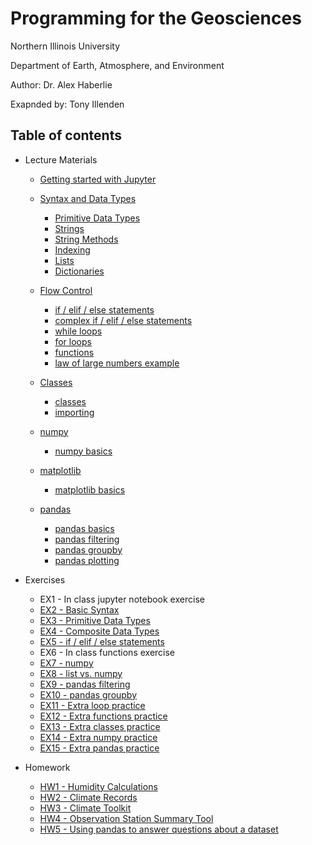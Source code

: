 # Programming for the Geosciences

Northern Illinois University

Department of Earth, Atmosphere, and Environment

Author: Dr. Alex Haberlie

Exapnded by: Tony Illenden

## Table of contents

- Lecture Materials
    - [Getting started with Jupyter](lecture_examples/00_jupyter_notebooks/0.1_formatting_notebooks.ipynb)
    - [Syntax and Data Types](lecture_examples/01_data_types)
        - [Primitive Data Types](lecture_examples/01_data_types/1.1_primitive_data_types.ipynb)
        - [Strings](lecture_examples/01_data_types/1.2_composite_data_types_str.ipynb)
        - [String Methods](lecture_examples/01_data_types/1.3_composite_data_types_str_methods.ipynb)
        - [Indexing](lecture_examples/01_data_types/1.4_composite_data_types_indexing.ipynb)
        - [Lists](lecture_examples/01_data_types/1.5_composite_data_types_lists.ipynb)
        - [Dictionaries](lecture_examples/01_data_types/1.6_composite_data_types_tuples_sets_dicts.ipynb)
      
    - [Flow Control](lecture_examples/02_flow_control)
        - [if / elif / else statements](lecture_examples/02_flow_control/2.1_if_statements/2.1.1_if_elif_else_statements.ipynb)
        - [complex if / elif / else statements](lecture_examples/02_flow_control/2.1_if_statements/2.1.2_complex_if_elif_else_statements.ipynb)
        - [while loops](lecture_examples/02_flow_control/2.2_loops/2.2.1_while_loops.ipynb)
        - [for loops](lecture_examples/02_flow_control/2.2_loops/2.2.2_for_loops.ipynb)
        - [functions](lecture_examples/02_flow_control/2.3_functions/2.3.1_functions_introduction.ipynb)
        - [law of large numbers example](lecture_examples/02_flow_control/2.3_functions/2.3.2_functions_law_of_large_numbers.ipynb)
         
    - [Classes](lecture_examples/03_classes)
        - [classes](lecture_examples/03_classes/3.1_classes_introduction.ipynb)
        - [importing](lecture_examples/03_classes/3.1_classes_introduction.ipynb)
    
    - [numpy](lecture_examples/04_numpy)
        - [numpy basics](lecture_examples/04_numpy/4.1_numpy_introduction.ipynb)
      
    - [matplotlib](lecture_examples/05_matplotlib)
        - [matplotlib basics](lecture_examples/05_matplotlib/5.1_matplotlib_intro.ipynb)
      
    - [pandas](lecture_examples/06_pandas)
        - [pandas basics](lecture_examples/06_pandas/6.1_pandas_intro.ipynb)
        - [pandas filtering](lecture_examples/06_pandas/6.2_pandas_filtering.ipynb)
        - [pandas groupby](lecture_examples/06_pandas/6.3_pandas_groupby.ipynb)
        - [pandas plotting](lecture_examples/06_pandas/6.4_pandas_plotting.ipynb)


- Exercises
    - EX1 - In class jupyter notebook exercise
    - [EX2 - Basic Syntax](exercises/EX2/original/EX2_FirstLast.ipynb)
    - [EX3 - Primitive Data Types](exercises/EX3/original/EX3_FirstLast.ipynb)
    - [EX4 - Composite Data Types](exercises/EX4/original/EX4_FirstLast.ipynb)
    - [EX5 - if / elif / else statements](exercises/EX5/original/EX5_FirstLast.ipynb)
    - EX6 - In class functions exercise
    - [EX7 - numpy](exercises/EX7/original/EX7_FirstLast.ipynb)
    - [EX8 - list vs. numpy](exercises/EX8/original/EX8_FirstLast.ipynb)
    - [EX9 - pandas filtering](exercises/EX9/original/EX9_FirstLast.ipynb)
    - [EX10 - pandas groupby](exercises/EX10/original/EX10_FirstLast.ipynb)
    - [EX11 - Extra loop practice](exercises/EX11/original/EX11_FirstLast.ipynb)
    - [EX12 - Extra functions practice](exercises/EX12/original/EX12_FirstLast.ipynb)
    - [EX13 - Extra classes practice](exercises/EX13/original/EX13_FirstLast.ipynb)
    - [EX14 - Extra numpy practice](exercises/EX14/original/EX14_FirstLast.ipynb)
    - [EX15 - Extra pandas practice](exercises/EX15/original/EX15_FirstLast.ipynb)


- Homework

    - [HW1 - Humidity Calculations](homework/HW1/original/Homework_1_FirstLast.ipynb)
    - [HW2 - Climate Records](homework/HW2/original/Homework_2_FirstLast.ipynb)
    - [HW3 - Climate Toolkit](homework/HW3/original/Homework_3_FirstLast.ipynb)
    - [HW4 - Observation Station Summary Tool](homework/HW4/original/Homework_4_FirstLast.ipynb)
    - [HW5 - Using pandas to answer questions about a dataset](homework/HW5/original/Homework_5_FirstLast.ipynb)
      
